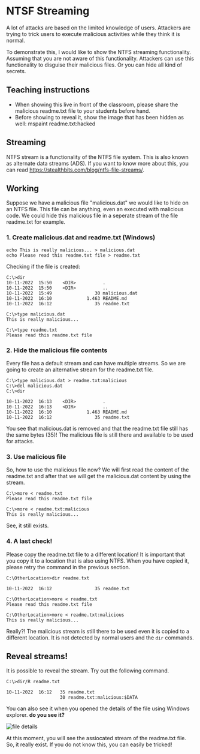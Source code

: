 # NTSF Streaming
A lot of attacks are based on the limited knowledge of users. Attackers are trying to trick users to execute malicious activities while they think it is normal.

To demonstrate this, I would like to show the NTFS streaming functionality. Assuming that you are not aware of this functionality. Attackers can use this functionality to disguise their malicious files. Or you can hide all kind of secrets.

## Teaching instructions
* When showing this live in front of the classroom, please share the malicious readme.txt file to your students before hand.
* Before showing to reveal it, show the image that has been hidden as well: mspaint readme.txt:hacked

## Streaming
NTFS stream is a functionality of the NTFS file system. This is also known as alternate data streams (ADS). If you want to know more about this, you can read https://stealthbits.com/blog/ntfs-file-streams/. 

## Working
Suppose we have a malicious file "malicious.dat" we would like to hide on an NTFS file. This file can be anything, even an executed with malicious code. We could hide this malicious file in a seperate stream of the file readme.txt for example.

### 1. Create malicious.dat and readme.txt (Windows)
```
echo This is really malicious... > malicious.dat
echo Please read this readme.txt file > readme.txt
```

Checking if the file is created:
```
C:\>dir
10-11-2022  15:50    <DIR>          .
10-11-2022  15:50    <DIR>          ..
10-11-2022  15:49                30 malicious.dat
10-11-2022  16:10             1.463 README.md
10-11-2022  16:12                35 readme.txt

C:\>type malicious.dat
This is really malicious...

C:\>type readme.txt
Please read this readme.txt file
```

### 2. Hide the malicious file contents
Every file has a default stream and can have multiple streams. So we are going to create an alternative stream for the readme.txt file.

```
C:\>type malicious.dat > readme.txt:malicious
C:\>del malicious.dat
C:\>dir

10-11-2022  16:13    <DIR>          .
10-11-2022  16:13    <DIR>          ..
10-11-2022  16:10             1.463 README.md
10-11-2022  16:12                35 readme.txt
```

You see that malicious.dat is removed and that the readme.txt file still has the same bytes (35)! The malicious file is still there and available to be used for attacks.

### 3. Use malicious file
So, how to use the malicious file now? We will first read the content of the readme.txt and after that we will get the malicious.dat content by using the stream.

```
C:\>more < readme.txt
Please read this readme.txt file

C:\>more < readme.txt:malicious
This is really malicious...
```

See, it still exists.

### 4. A last check!
Please copy the readme.txt file to a different location! It is important that you copy it to a location that is also using NTFS. When you have copied it, please retry the command in the previous section.

```
C:\OtherLocation>dir readme.txt

10-11-2022  16:12                35 readme.txt

C:\OtherLocation>more < readme.txt
Please read this readme.txt file

C:\OtherLocation>more < readme.txt:malicious
This is really malicious...
```

Really?! The malicious stream is still there to be used even it is copied to a different location. It is not detected by normal users and the ```dir``` commands.

## Reveal streams!
It is possible to reveal the stream. Try out the following command.

```
C:\>dir/R readme.txt

10-11-2022  16:12   35 readme.txt
                    30 readme.txt:malicious:$DATA
```

You can also see it when you opened the details of the file using Windows explorer. __do you see it?__

![file details](file://file_details.png)

At this moment, you will see the assiocated stream of the readme.txt file. So, it really exist. If you do not know this, you can easily be tricked!

